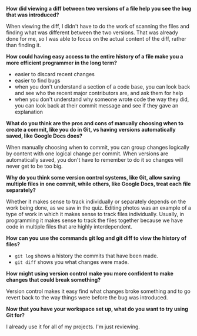 **How did viewing a diff between two versions of a file help you see the bug
that was introduced?**

When viewing the diff, I didn't have to do the work of scanning the files and
finding what was different between the two versions. That was already done for
me, so I was able to focus on the actual content of the diff, rather than
finding it.

**How could having easy access to the entire history of a file make you a more
efficient programmer in the long term?**

- easier to discard recent changes
- easier to find bugs
- when you don't understand a section of a code base, you can look back and see
  who the recent major contributors are, and ask them for help
- when you don't understand why someone wrote code the way they did, you can
  look back at their commit message and see if they gave an explanation

**What do you think are the pros and cons of manually choosing when to create a
commit, like you do in Git, vs having versions automatically saved, like Google
Docs does?**

When manually choosing when to commit, you can group changes logically by
content with one logical change per commit. When versions are automatically
saved, you don't have to remember to do it so changes will never get to be too
big.

**Why do you think some version control systems, like Git, allow saving multiple
files in one commit, while others, like Google Docs, treat each file
separately?**

Whether it makes sense to track individually or separately depends on the work
being done, as we saw in the quiz. Editing photos was an example of a type of
work in which it makes sense to track files individually. Usually, in
programming it makes sense to track the files together because we have code in
multiple files that are highly interdependent.

**How can you use the commands git log and git diff to view the history of
files?**

- `git log` shows a history the commits that have been made.
- `git diff` shows you what changes were made.

**How might using version control make you more confident to make changes that
could break something?**

Version control makes it easy find what changes broke something and to go revert
back to the way things were before the bug was introduced.

**Now that you have your workspace set up, what do you want to try using Git
for?**

I already use it for all of my projects. I'm just reviewing.
